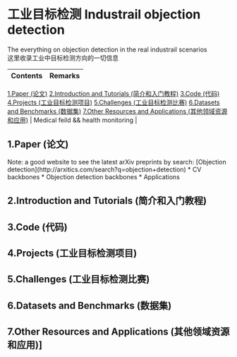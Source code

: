 # 工业目标检测 Industrail objection detection
The everything on objection detection in the real industrail scenarios  
这里收录工业中目标检测方向的一切信息  

| Contents | Remarks | 
|:-|:-|
[1.Paper (论文)](#1)
[2.Introduction and Tutorials (简介和入门教程)](#2)
[3.Code (代码)](#3)
[4.Projects (工业目标检测项目)](#4)
[5.Challenges (工业目标检测比赛)](#5)
[6.Datasets and Benchmarks (数据集)](#6)
[7.Other Resources and Applications (其他领域资源和应用)](#7) | Medical feild && health monitoring |


<h2 id="1">1.Paper (论文)</h2>  
Note: a good website to see the latest arXiv preprints by search: [Objection detection](http://arxitics.com/search?q=objection+detection)  
* CV backbones  
* Objection detection backbones  
* Applications  

<h2 id="2">2.Introduction and Tutorials (简介和入门教程)</h2>
<h2 id="3">3.Code (代码)</h2>
<h2 id="4">4.Projects (工业目标检测项目)</h2>
<h2 id="5">5.Challenges (工业目标检测比赛)</h2>
<h2 id="6">6.Datasets and Benchmarks (数据集)</h2>
<h2 id="7">7.Other Resources and Applications (其他领域资源和应用)]</h2>




